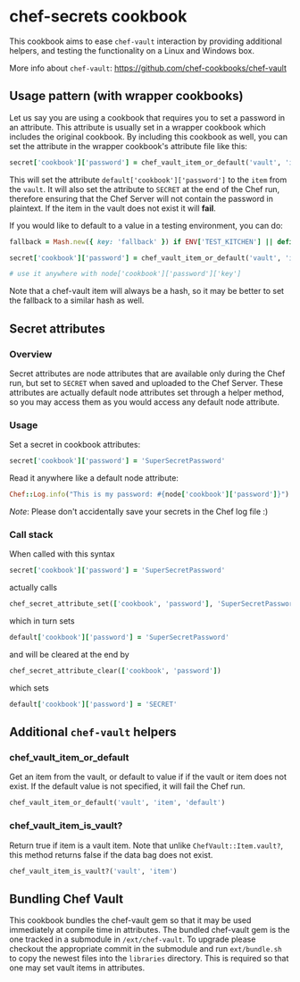 # chef-secrets cookbook

This cookbook aims to ease `chef-vault` interaction by providing additional helpers, and testing the functionality on a Linux and Windows box.

More info about `chef-vault`: https://github.com/chef-cookbooks/chef-vault

## Usage pattern (with wrapper cookbooks)

Let us say you are using a cookbook that requires you to set a password in an attribute. This attribute is usually set in a wrapper cookbook which includes the original cookbook. By including this cookbook as well, you can set the attribute in the wrapper cookbook's attribute file like this:
```ruby
secret['cookbook']['password'] = chef_vault_item_or_default('vault', 'item')
```
This will set the attribute `default['cookbook']['password']` to the `item` from the `vault`. It will also set the attribute to `SECRET` at the end of the Chef run, therefore ensuring that the Chef Server will not contain the password in plaintext. If the item in the vault does not exist it will **fail**.

If you would like to default to a value in a testing environment, you can do:
```ruby
fallback = Mash.new({ key: 'fallback' }) if ENV['TEST_KITCHEN'] || defined?(ChefSpec) || Chef::Config[:local_mode]

secret['cookbook']['password'] = chef_vault_item_or_default('vault', 'item', fallback)

# use it anywhere with node['cookbook']['password']['key']
```

Note that a chef-vault item will always be a hash, so it may be better to set the fallback to a similar hash as well.

## Secret attributes

### Overview

Secret attributes are node attributes that are available only during the Chef run, but set to `SECRET` when saved and uploaded to the Chef Server. These attributes are actually default node attributes set through a helper method, so you may access them as you would access any default node attribute.

### Usage
Set a secret in cookbook attributes:
```ruby
secret['cookbook']['password'] = 'SuperSecretPassword'
```
Read it anywhere like a default node attribute:
```ruby
Chef::Log.info("This is my password: #{node['cookbook']['password']}")
```
_Note_: Please don't accidentally save your secrets in the Chef log file :)

### Call stack
When called with this syntax
```ruby
secret['cookbook']['password'] = 'SuperSecretPassword'
```
actually calls
```ruby
chef_secret_attribute_set(['cookbook', 'password'], 'SuperSecretPassword')
```
which in turn sets
```ruby
default['cookbook']['password'] = 'SuperSecretPassword'
```
and will be cleared at the end by
```ruby
chef_secret_attribute_clear(['cookbook', 'password'])
```
which sets
```ruby
default['cookbook']['password'] = 'SECRET'
```

## Additional `chef-vault` helpers

### chef_vault_item_or_default
Get an item from the vault, or default to value if if the vault or item does not exist. If the default value is not specified, it will fail the Chef run.
```ruby
chef_vault_item_or_default('vault', 'item', 'default') 
```

### chef_vault_item_is_vault?
Return true if item is a vault item. Note that unlike `ChefVault::Item.vault?`, this method returns false if the data bag does not exist.
```ruby
chef_vault_item_is_vault?('vault', 'item')
```

## Bundling Chef Vault
This cookbook bundles the chef-vault gem so that it may be used immediately at compile time in attributes. The bundled chef-vault gem is the one tracked in a submodule in `/ext/chef-vault`. To upgrade please checkout the appropriate commit in the submodule and run `ext/bundle.sh` to copy the newest files into the `libraries` directory. This is required so that one may set vault items in attributes.
